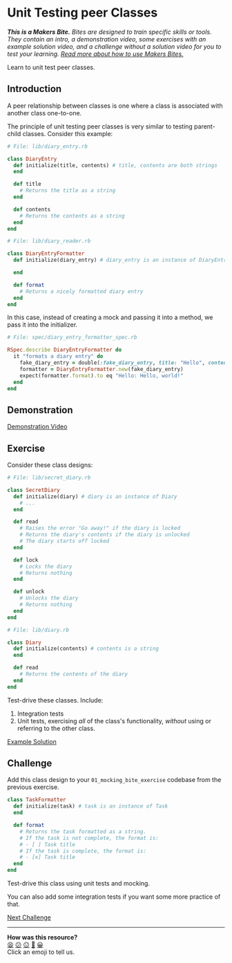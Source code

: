 # Unit Testing peer Classes

_**This is a Makers Bite.** Bites are designed to train specific skills or
tools. They contain an intro, a demonstration video, some exercises with an
example solution video, and a challenge without a solution video for you to test
your learning. [Read more about how to use Makers
Bites.](https://github.com/makersacademy/course/blob/main/labels/bites.md)_

Learn to unit test peer classes.

## Introduction

A peer relationship between classes is one where a class is associated with
another class one-to-one.

The principle of unit testing peer classes is very similar to testing
parent-child classes. Consider this example:

```ruby
# File: lib/diary_entry.rb

class DiaryEntry
  def initialize(title, contents) # title, contents are both strings
  end

  def title
    # Returns the title as a string
  end

  def contents
    # Returns the contents as a string
  end
end
```

```ruby
# File: lib/diary_reader.rb

class DiaryEntryFormatter
  def initialize(diary_entry) # diary_entry is an instance of DiaryEntry

  end

  def format
    # Returns a nicely formatted diary entry
  end
end
```

In this case, instead of creating a mock and passing it into a method, we pass
it into the initializer.

```ruby
# File: spec/diary_entry_formatter_spec.rb

RSpec.describe DiaryEntryFormatter do
  it "formats a diary entry" do
    fake_diary_entry = double(:fake_diary_entry, title: "Hello", contents: "Hello, world!")
    formatter = DiaryEntryFormatter.new(fake_diary_entry)
    expect(formatter.format).to eq "Hello: Hello, world!"
  end
end
```

## Demonstration

[Demonstration Video](https://www.youtube.com/watch?v=znbct4MAp9A&t=3545s)

## Exercise

Consider these class designs:

```ruby
# File: lib/secret_diary.rb

class SecretDiary
  def initialize(diary) # diary is an instance of Diary
    # ...
  end

  def read
    # Raises the error "Go away!" if the diary is locked
    # Returns the diary's contents if the diary is unlocked
    # The diary starts off locked
  end

  def lock
    # Locks the diary
    # Returns nothing
  end

  def unlock
    # Unlocks the diary
    # Returns nothing
  end
end
```

```ruby
# File: lib/diary.rb

class Diary
  def initialize(contents) # contents is a string
  end

  def read
    # Returns the contents of the diary
  end
end
```

Test-drive these classes. Include:

1. Integration tests
2. Unit tests, exercising _all_ of the class's functionality, _without_ using or
   referring to the other class.

[Example Solution](https://www.youtube.com/watch?v=znbct4MAp9A&t=4088s)

## Challenge

Add this class design to your `01_mocking_bite_exercise` codebase from the
previous exercise.

```ruby
class TaskFormatter
  def initialize(task) # task is an instance of Task
  end

  def format
    # Returns the task formatted as a string.
    # If the task is not complete, the format is:
    # - [ ] Task title
    # If the task is complete, the format is:
    # - [x] Task title
  end
end
```

Test-drive this class using unit tests and mocking. 

You can also add some integration tests if you want some more practice of that.


[Next Challenge](04_unit_testing_api_requests_bite.md)

<!-- BEGIN GENERATED SECTION DO NOT EDIT -->

---

**How was this resource?**  
[😫](https://airtable.com/shrUJ3t7KLMqVRFKR?prefill_Repository=makersacademy%2Fgolden-square&prefill_File=mocking_bites%2F03_unit_testing_peer_classes_bite.md&prefill_Sentiment=😫) [😕](https://airtable.com/shrUJ3t7KLMqVRFKR?prefill_Repository=makersacademy%2Fgolden-square&prefill_File=mocking_bites%2F03_unit_testing_peer_classes_bite.md&prefill_Sentiment=😕) [😐](https://airtable.com/shrUJ3t7KLMqVRFKR?prefill_Repository=makersacademy%2Fgolden-square&prefill_File=mocking_bites%2F03_unit_testing_peer_classes_bite.md&prefill_Sentiment=😐) [🙂](https://airtable.com/shrUJ3t7KLMqVRFKR?prefill_Repository=makersacademy%2Fgolden-square&prefill_File=mocking_bites%2F03_unit_testing_peer_classes_bite.md&prefill_Sentiment=🙂) [😀](https://airtable.com/shrUJ3t7KLMqVRFKR?prefill_Repository=makersacademy%2Fgolden-square&prefill_File=mocking_bites%2F03_unit_testing_peer_classes_bite.md&prefill_Sentiment=😀)  
Click an emoji to tell us.

<!-- END GENERATED SECTION DO NOT EDIT -->
